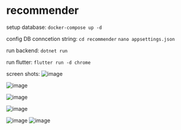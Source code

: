 # recommender

setup database:
`docker-compose up -d`

config DB conncetion string:
`cd recommender`
`nano appsettings.json`


run backend:
`dotnet run`

run flutter:
`flutter run -d chrome`


screen shots:
![image](https://github.com/danial-riazati/recommender/assets/58943927/7fa0658d-fe0f-47b5-a9fc-f4bd0f73c5ad)

![image](https://github.com/danial-riazati/recommender/assets/58943927/cb657c7a-ccd1-41ae-b42a-452ef7c153ee)


![image](https://github.com/danial-riazati/recommender/assets/58943927/d44e1cfb-d88f-4e44-aad9-a4703dcdd0da)

![image](https://github.com/danial-riazati/recommender/assets/58943927/4fb73ee2-fecb-424c-a3e8-f0c2550d8728)

![image](https://github.com/danial-riazati/recommender/assets/58943927/097f74b9-ed2d-446e-85ac-f3bb06d570a5)
![image](https://github.com/danial-riazati/recommender/assets/58943927/18c1d69e-24c8-4d72-b407-b90daba5ea50)
